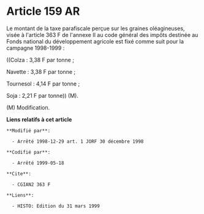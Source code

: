 # Article 159 AR

Le montant de la taxe parafiscale perçue sur les graines oléagineuses, visée à l'article 363 F de l'annexe II au code général
des impôts destinée au Fonds national du développement agricole est fixé comme suit pour la campagne 1998-1999 :

((Colza : 3,38 F par tonne ;

Navette : 3,38 F par tonne ;

Tournesol : 4,14 F par tonne ;

Soja : 2,21 F par tonne)) (M).

(M) Modification.

**Liens relatifs à cet article**

	**Modifié par**:

	  - Arrêté 1998-12-29 art. 1 JORF 30 décembre 1998

	**Codifié par**:

	  - Arrêté 1999-05-18

	**Cite**:

	  - CGIAN2 363 F

	**Liens**:

	  - HISTO: Edition du 31 mars 1999
